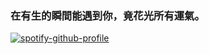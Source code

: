 ### 在有生的瞬間能遇到你，竟花光所有運氣。
[![spotify-github-profile](https://spotify-github-profile.vercel.app/api/view?uid=31kjvw6aoj5fcjq44apam7ujgvfi&cover_image=true&theme=default&show_offline=false&background_color=121212&interchange=false)](https://github.com/kittinan/spotify-github-profile)

<!--
**River2000i/River2000i** is a ✨ _special_ ✨ repository because its `README.md` (this file) appears on your GitHub profile.

Here are some ideas to get you started:

- 🔭 I’m currently working on ...
- 🌱 I’m currently learning ...
- 👯 I’m looking to collaborate on ...
- 🤔 I’m looking for help with ...
- 💬 Ask me about ...
- 📫 How to reach me: ...
- 😄 Pronouns: ...
- ⚡ Fun fact: ...
-->

